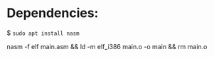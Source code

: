 # Dependencies:

$ `sudo apt install nasm`

nasm -f elf main.asm && ld -m elf_i386 main.o -o main && rm main.o